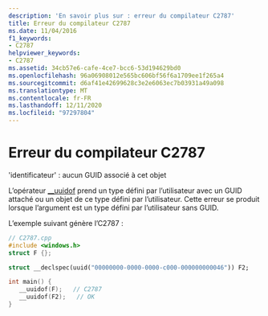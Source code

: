 ```yaml
---
description: 'En savoir plus sur : erreur du compilateur C2787'
title: Erreur du compilateur C2787
ms.date: 11/04/2016
f1_keywords:
- C2787
helpviewer_keywords:
- C2787
ms.assetid: 34cb57e6-cafe-4ce7-bcc6-53d194629bd0
ms.openlocfilehash: 96a06908012e565bc606bf56f6a1709ee1f265a4
ms.sourcegitcommit: d6af41e42699628c3e2e6063ec7b03931a49a098
ms.translationtype: MT
ms.contentlocale: fr-FR
ms.lasthandoff: 12/11/2020
ms.locfileid: "97297804"
---
```

# <a name="compiler-error-c2787"></a>Erreur du compilateur C2787

'identificateur' : aucun GUID associé à cet objet

L’opérateur [__uuidof](../../cpp/uuidof-operator.md) prend un type défini par l’utilisateur avec un GUID attaché ou un objet de ce type défini par l’utilisateur. Cette erreur se produit lorsque l’argument est un type défini par l’utilisateur sans GUID.

L’exemple suivant génère l’C2787 :

```cpp
// C2787.cpp
#include <windows.h>
struct F {};

struct __declspec(uuid("00000000-0000-0000-c000-000000000046")) F2;

int main() {
   __uuidof(F);   // C2787
   __uuidof(F2);   // OK
}
```
